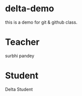 # delta-demo
this is a demo for git &amp; github class.

# Teacher
surbhi pandey

# Student
Delta Student
